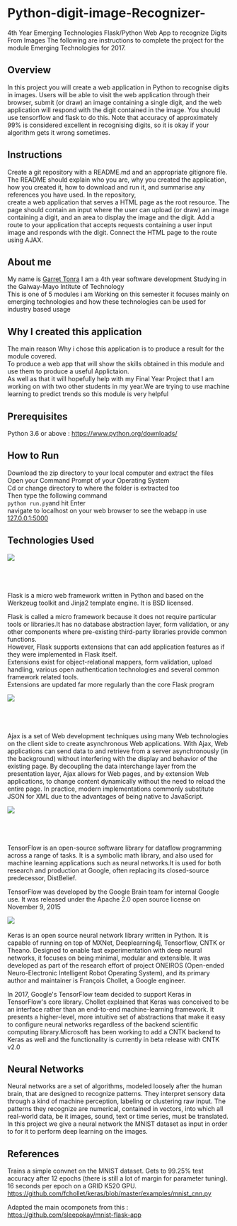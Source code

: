 # Python-digit-image-Recognizer-
4th Year Emerging Technologies Flask/Python Web App to recognize Digits From Images
The following are instructions to complete the project for the module Emerging Technologies for 2017.
## Overview

In this project you will create a web application in Python to recognise digits in images. Users will be able to visit the web application through their browser, submit (or draw) an image containing a single digit, and the web application will respond with the digit contained in the image. You should use tensorflow and flask to do this. Note that accuracy of approximately 99% is considered excellent in recognising digits, so it is okay if your algorithm gets it wrong sometimes.

## Instructions

Create a git repository with a README.md and an appropriate gitignore file. The README should explain who you are, why you created the application, how you created it, how to download and run it, and summarise any references you have used.
In the repository,<br>create a web application that serves a HTML page as the root resource. The page should contain an input where the user can upload (or draw) an image containing a digit, and an area to display the image and the digit.
Add a route to your application that accepts requests containing a user input image and responds with the digit.
Connect the HTML page to the route using AJAX.

## About me
My name is <a href ="https://github.com/gtonra89">Garret Tonra</a> I am a 4th year software development Studying in the Galway-Mayo Intitute of Technology<br>
This is one of 5 modules i am Working on this semester it focuses mainly on emerging technologies and how these technologies can be used for industry based usage
## Why I created this application
The main reason Why i chose this application is to produce a result for the module covered.<br>To produce a web app that will show the skills obtained in this module and use them to produce a useful Applictaion.<br>As well as that it will hopefully help with my Final Year Project that I am working on with two other students in my year.We are trying to use machine learning to predict trends so this module is very helpful   

## Prerequisites
Python 3.6 or  above : https://www.python.org/downloads/
## How to Run
Download the zip directory to your local computer and extract the files<br>
Open your Command Prompt of your Operating System<br>
Cd or change directory to where the folder is extracted too<br>
Then type the following command  
```python run.py```and hit Enter<br>
navigate to localhost on your web browser to see the webapp in use<br>
<a href = "127.0.0.1:5000">127.0.0.1:5000</a>

## Technologies Used
<a href ="http://flask.pocoo.org/"><img src="https://github.com/gtonra89/Python-digit-image-Recognizer-/blob/master/pocoo_flask-card.png?raw=true" align="left"></a><br><br><br><br><br>
Flask is a micro web framework written in Python and based on the Werkzeug toolkit and Jinja2 template engine. It is BSD licensed.<br>

Flask is called a micro framework because it does not require particular tools or libraries.It has no database abstraction layer, form validation, or any other components where pre-existing third-party libraries provide common functions.<br>However, Flask supports extensions that can add application features as if they were implemented in Flask itself.<br>Extensions exist for object-relational mappers, form validation, upload handling, various open authentication technologies and several common framework related tools.<br> Extensions are updated far more regularly than the core Flask program

<a href ="https://en.wikipedia.org/wiki/Ajax_(programming)"><img src = "https://github.com/gtonra89/Python-digit-image-Recognizer-/blob/master/AJAX_logo_by_gengns.svg_.png?raw=true" align="left"></a><br><br><br><br><br>
Ajax is a set of Web development techniques using many Web technologies on the client side to create asynchronous Web applications. With Ajax, Web applications can send data to and retrieve from a server asynchronously (in the background) without interfering with the display and behavior of the existing page. By decoupling the data interchange layer from the presentation layer, Ajax allows for Web pages, and by extension Web applications, to change content dynamically without the need to reload the entire page. In practice, modern implementations commonly substitute JSON for XML due to the advantages of being native to JavaScript.

<a href ="https://www.tensorflow.org/"><img src = "https://github.com/gtonra89/Python-digit-image-Recognizer-/blob/master/logo.png?raw=true" align="left"></a><br><br><br><br><br>
TensorFlow is an open-source software library for dataflow programming across a range of tasks. It is a symbolic math library, and also used for machine learning applications such as neural networks.It is used for both research and production at Google, often replacing its closed-source predecessor, DistBelief.

TensorFlow was developed by the Google Brain team for internal Google use. It was released under the Apache 2.0 open source license on November 9, 2015

<a href ="https://keras.io/"><img src = "https://github.com/gtonra89/Python-digit-image-Recognizer-/blob/master/keras-logo-2018-large-1200.png?raw=true" align="middle"></a><br><br>
Keras is an open source neural network library written in Python. It is capable of running on top of MXNet, Deeplearning4j, Tensorflow, CNTK or Theano. Designed to enable fast experimentation with deep neural networks, it focuses on being minimal, modular and extensible. It was developed as part of the research effort of project ONEIROS (Open-ended Neuro-Electronic Intelligent Robot Operating System), and its primary author and maintainer is François Chollet, a Google engineer.

In 2017, Google's TensorFlow team decided to support Keras in TensorFlow's core library. Chollet explained that Keras was conceived to be an interface rather than an end-to-end machine-learning framework. It presents a higher-level, more intuitive set of abstractions that make it easy to configure neural networks regardless of the backend scientific computing library.Microsoft has been working to add a CNTK backend to Keras as well and the functionality is currently in beta release with CNTK v2.0

## Neural Networks
Neural networks are a set of algorithms, modeled loosely after the human brain, that are designed to recognize patterns. They interpret sensory data through a kind of machine perception, labeling or clustering raw input. The patterns they recognize are numerical, contained in vectors, into which all real-world data, be it images, sound, text or time series, must be translated. In this project we give a neural network the MNIST dataset as input in order to for it to perform deep learning on the images.

## References 
Trains a simple convnet on the MNIST dataset.
Gets to 99.25% test accuracy after 12 epochs
(there is still a lot of margin for parameter tuning).
16 seconds per epoch on a GRID K520 GPU.
https://github.com/fchollet/keras/blob/master/examples/mnist_cnn.py 

Adapted the main ocomponets from this : https://github.com/sleepokay/mnist-flask-app

